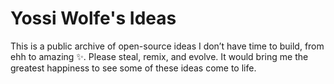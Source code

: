 # Yossi Wolfe's Ideas

This is a public archive of open-source ideas I don’t have time to build, from ehh to amazing ✨. Please steal, remix, and evolve. It would bring me the greatest happiness to see some of these ideas come to life.
